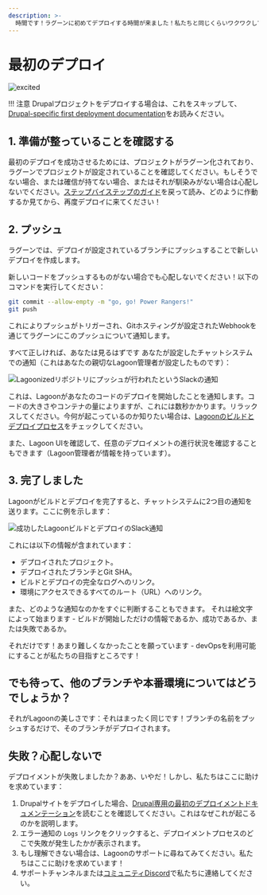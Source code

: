 ```yaml
---
description: >-
  時間です！ラグーンに初めてデプロイする時間が来ました！私たちと同じくらいワクワクしていることを願っています！
---
```


# 最初のデプロイ

![excited](https://i.giphy.com/media/7kVRZwYRwF1ok/giphy-downsized.gif)

!!! 注意
    Drupalプロジェクトをデプロイする場合は、これをスキップして、[Drupal-specific first deployment documentation](../applications/drupal/first-deployment-of-drupal.md)をお読みください。

## 1. 準備が整っていることを確認する

最初のデプロイを成功させるためには、プロジェクトがラグーン化されており、ラグーンでプロジェクトが設定されていることを確認してください。もしそうでない場合、または確信が持てない場合、またはそれが馴染みがない場合は心配しないでください。[ステップバイステップのガイド](setup-project.md)を戻って読み、どのように作動するか見てから、再度デプロイに来てください！

## 2. プッシュ

ラグーンでは、デプロイが設定されているブランチにプッシュすることで新しいデプロイを作成します。

新しいコードをプッシュするものがない場合でも心配しないでください！以下のコマンドを実行してください：

```bash title="Git push"
git commit --allow-empty -m "go, go! Power Rangers!"
git push
```

これによりプッシュがトリガーされ、Gitホスティングが設定されたWebhookを通じてラグーンにこのプッシュについて通知します。

すべて正しければ、あなたは見るはずです あなたが設定したチャットシステムでの通知（これはあなたの親切なLagoon管理者が設定したものです）：

![Lagoonizedリポジトリにプッシュが行われたというSlackの通知](../images/first_deployment_slack_start.jpg)

これは、Lagoonがあなたのコードのデプロイを開始したことを通知します。コードの大きさやコンテナの量によりますが、これには数秒かかります。リラックスしてください。今何が起こっているのか知りたい場合は、[Lagoonのビルドとデプロイプロセス](../concepts-basics/build-and-deploy-process.md)をチェックしてください。

また、Lagoon UIを確認して、任意のデプロイメントの進行状況を確認することもできます（Lagoon管理者が情報を持っています）。

## 3. 完了しました

Lagoonがビルドとデプロイを完了すると、チャットシステムに2つ目の通知を送ります。ここに例を示します：

![成功したLagoonビルドとデプロイのSlack通知](../images/first_deployment_slack_2nd_success.jpg)

これには以下の情報が含まれています：

* デプロイされたプロジェクト。
* デプロイされたブランチとGit SHA。
* ビルドとデプロイの完全なログへのリンク。
* 環境にアクセスできるすべてのルート（URL）へのリンク。

また、どのような通知なのかをすぐに判断することもできます。 それは絵文字によって始まります - ビルドが開始しただけの情報であるか、成功であるか、または失敗であるか。

それだけです！あまり難しくなかったことを願っています - devOpsを利用可能にすることが私たちの目指すところです！

## でも待って、他のブランチや本番環境についてはどうでしょうか？

それがLagoonの美しさです：それはまったく同じです！ブランチの名前をプッシュするだけで、そのブランチがデプロイされます。

## 失敗？心配しないで

デプロイメントが失敗しましたか？ああ、いやだ！しかし、私たちはここに助けを求めています：

1. Drupalサイトをデプロイした場合、[Drupal専用の最初のデプロイメントドキュメンテーション](../applications/drupal/first-deployment-of-drupal.md)を読むことを確認してください。これはなぜこれが起こるのかを説明します。
2. エラー通知の `Logs` リンクをクリックすると、デプロイメントプロセスのどこで失敗が発生したかが表示されます。
3. もし理解できない場合は、Lagoonのサポートに尋ねてみてください。私たちはここに助けを求めています！
4. サポートチャンネルまたは[コミュニティDiscord](https://discord.gg/te5hHe95JE)で私たちに連絡してください。
